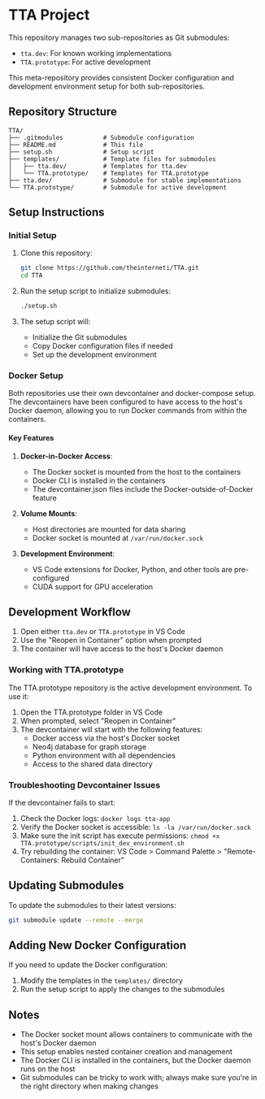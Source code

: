 # TTA Project

This repository manages two sub-repositories as Git submodules:
- `tta.dev`: For known working implementations
- `TTA.prototype`: For active development

This meta-repository provides consistent Docker configuration and development environment setup for both sub-repositories.

## Repository Structure

```
TTA/
├── .gitmodules           # Submodule configuration
├── README.md             # This file
├── setup.sh              # Setup script
├── templates/            # Template files for submodules
│   ├── tta.dev/          # Templates for tta.dev
│   └── TTA.prototype/    # Templates for TTA.prototype
├── tta.dev/              # Submodule for stable implementations
└── TTA.prototype/        # Submodule for active development
```

## Setup Instructions

### Initial Setup

1. Clone this repository:
   ```bash
   git clone https://github.com/theinterneti/TTA.git
   cd TTA
   ```

2. Run the setup script to initialize submodules:
   ```bash
   ./setup.sh
   ```

3. The setup script will:
   - Initialize the Git submodules
   - Copy Docker configuration files if needed
   - Set up the development environment

### Docker Setup

Both repositories use their own devcontainer and docker-compose setup. The devcontainers have been configured to have access to the host's Docker daemon, allowing you to run Docker commands from within the containers.

#### Key Features

1. **Docker-in-Docker Access**:
   - The Docker socket is mounted from the host to the containers
   - Docker CLI is installed in the containers
   - The devcontainer.json files include the Docker-outside-of-Docker feature

2. **Volume Mounts**:
   - Host directories are mounted for data sharing
   - Docker socket is mounted at `/var/run/docker.sock`

3. **Development Environment**:
   - VS Code extensions for Docker, Python, and other tools are pre-configured
   - CUDA support for GPU acceleration

## Development Workflow

1. Open either `tta.dev` or `TTA.prototype` in VS Code
2. Use the "Reopen in Container" option when prompted
3. The container will have access to the host's Docker daemon

### Working with TTA.prototype

The TTA.prototype repository is the active development environment. To use it:

1. Open the TTA.prototype folder in VS Code
2. When prompted, select "Reopen in Container"
3. The devcontainer will start with the following features:
   - Docker access via the host's Docker socket
   - Neo4j database for graph storage
   - Python environment with all dependencies
   - Access to the shared data directory

### Troubleshooting Devcontainer Issues

If the devcontainer fails to start:

1. Check the Docker logs: `docker logs tta-app`
2. Verify the Docker socket is accessible: `ls -la /var/run/docker.sock`
3. Make sure the init script has execute permissions: `chmod +x TTA.prototype/scripts/init_dev_environment.sh`
4. Try rebuilding the container: VS Code > Command Palette > "Remote-Containers: Rebuild Container"

## Updating Submodules

To update the submodules to their latest versions:

```bash
git submodule update --remote --merge
```

## Adding New Docker Configuration

If you need to update the Docker configuration:

1. Modify the templates in the `templates/` directory
2. Run the setup script to apply the changes to the submodules

## Notes

- The Docker socket mount allows containers to communicate with the host's Docker daemon
- This setup enables nested container creation and management
- The Docker CLI is installed in the containers, but the Docker daemon runs on the host
- Git submodules can be tricky to work with; always make sure you're in the right directory when making changes
